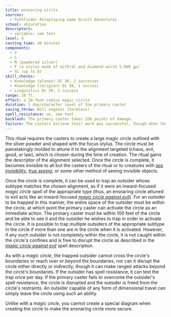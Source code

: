 ```yaml
---
title: ensnaring circle
sources:
  - Pathfinder Roleplaying Game Occult Adventures
school: abjuration
descriptors:
  - variable; see text
level: 4
casting_time: 40 minutes
components:
  - V
  - S
  - M (powdered silver)
  - F (a stylus made of mithral and diamond worth 5,000 gp)
  - SC (up to 8)
skill_checks:
  - Knowledge (planes) DC 30, 2 successes
  - Knowledge (religion) DC 30, 1 success
  - Linguistics DC 30, 1 success
range: 10 ft.
effect: a 20-foot-radius magic circle
duration: 1 day/character level of the primary caster
saving_throw: Will negates (harmless)
spell_resistance: no, see text
backlash: The primary caster takes 2d6 points of damage.
failure: The casters believe their work was successful, though when they attempt to use the circle, nothing occurs.
---
```


This ritual requires the casters to create a large magic circle outlined with the silver powder and shaped with the focus stylus. The circle must be painstakingly molded to attune it to the alignment targeted (chaos, evil, good, or law), which is chosen during the time of creation. The ritual gains the descriptor of the alignment selected. Once the circle is complete, it becomes invisible to all but the casters of the ritual or to creatures with [*see invisibility*](/spells/see-invsibility/), [*true seeing*](/spells/true-seeing/), or some other method of seeing invisible objects.

Once the circle is complete, it can be used to trap an outsider whose subtype matches the chosen alignment, as if it were an inward-focused *magic circle* spell of the appropriate type (thus, an ensnaring circle attuned to evil acts like an inward-focused [*magic circle against evil*](/spells/magic-circle-against-evil/)). For an outsider to be trapped in this manner, the entire space of the outsider must be within the circle, at which point the primary caster can activate the circle as an immediate action. The primary caster must be within 100 feet of the circle and be able to see it and the outsider he wishes to trap in order to activate the circle. It is possible to trap multiple outsiders of the appropriate subtype in the circle if more than one are in the circle when it is activated. However, if any such outsider is not completely within the circle, it is not caught within the circle's confines and is free to disrupt the circle as described in the [*magic circle against evil*](/spells/magic-circle-against-evil/) spell description.

As with a *magic circle*, the trapped outsider cannot cross the circle's boundaries or reach over or beyond the boundaries, nor can it disrupt the circle either directly or indirectly, though it can make ranged attacks beyond the circle's boundaries. If the outsider has spell resistance, it can test the trap once per day. If the primary caster fails to overcome the outsider's spell resistance, the circle is disrupted and the outsider is freed from the circle's restraints. An outsider capable of any form of dimensional travel can simply leave the circle using such an ability.

Unlike with a *magic circle*, you cannot create a special diagram when creating the circle to make the ensnaring circle more secure.
